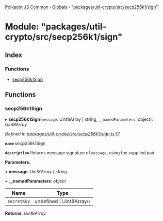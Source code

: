 [Polkadot JS Common](../README.md) › [Globals](../globals.md) › ["packages/util-crypto/src/secp256k1/sign"](_packages_util_crypto_src_secp256k1_sign_.md)

# Module: "packages/util-crypto/src/secp256k1/sign"

## Index

### Functions

* [secp256k1Sign](_packages_util_crypto_src_secp256k1_sign_.md#secp256k1sign)

## Functions

###  secp256k1Sign

▸ **secp256k1Sign**(`message`: Uint8Array | string, `__namedParameters`: object): *Uint8Array*

*Defined in [packages/util-crypto/src/secp256k1/sign.ts:17](https://github.com/polkadot-js/common/blob/88ecda70/packages/util-crypto/src/secp256k1/sign.ts#L17)*

**`name`** secp256k1Sign

**`description`** Returns message signature of `message`, using the supplied pair

**Parameters:**

▪ **message**: *Uint8Array | string*

▪ **__namedParameters**: *object*

Name | Type |
------ | ------ |
`secretKey` | undefined &#124; Uint8Array‹› |

**Returns:** *Uint8Array*
